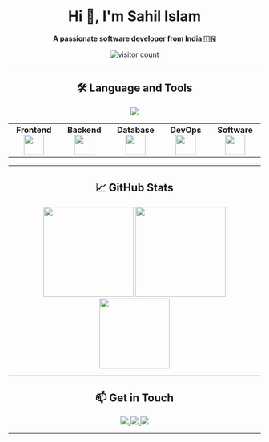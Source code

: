 <!-- GitHub Profile README for kenpachi11zx -->

<h1 align="center">Hi 👋, I'm Sahil Islam</h1>
<p align="center"><b>A passionate software developer from India 🇮🇳</b></p>

<p align="center">
  <img src="https://komarev.com/ghpvc/?username=kenpachi11zx&style=flat-square&color=0abde3" alt="visitor count"/>
</p>

---

<h2 align="center">🛠️ Language and Tools</h2>

<p align="center">
  <img src="https://skillicons.dev/icons?i=js,ts,react,nodejs,express,mongodb,python,html,css,docker,git,github,figma,vscode" />
</p>

<table align="center">
<tr>
<td align="center" width="150">
  <b>Frontend</b><br/>
  <img src="https://skillicons.dev/icons?i=html,css,js,react" height="40"/>
</td>
<td align="center" width="150">
  <b>Backend</b><br/>
  <img src="https://skillicons.dev/icons?i=nodejs,express" height="40"/>
</td>
<td align="center" width="150">
  <b>Database</b><br/>
  <img src="https://skillicons.dev/icons?i=mongodb,mysql" height="40"/>
</td>
<td align="center" width="150">
  <b>DevOps</b><br/>
  <img src="https://skillicons.dev/icons?i=docker,git,github" height="40"/>
</td>
<td align="center" width="150">
  <b>Software</b><br/>
  <img src="https://skillicons.dev/icons?i=vscode,figma" height="40"/>
</td>
</tr>
</table>

---

<h2 align="center">📈 GitHub Stats</h2>

<div align="center">
  <img src="https://github-readme-stats.vercel.app/api?username=kenpachi11zx&show_icons=true&theme=tokyonight&hide_border=true" height="180"/>
  <img src="https://github-readme-streak-stats.herokuapp.com/?user=kenpachi11zx&theme=tokyonight&hide_border=true" height="180"/>
</div>

<div align="center">
  <img src="https://github-readme-stats.vercel.app/api/top-langs/?username=kenpachi11zx&layout=compact&theme=tokyonight&hide_border=true" height="140"/>
</div>

---

<h2 align="center">📫 Get in Touch</h2>

<p align="center">
  <a href="https://www.linkedin.com/in/sahil-islam-b1955825a/" target="_blank">
    <img src="https://img.shields.io/badge/LinkedIn-0077B5?style=for-the-badge&logo=linkedin&logoColor=white"/>
  </a>
  <a href="https://www.instagram.com/" target="_blank">
    <img src="https://img.shields.io/badge/Instagram-E4405F?style=for-the-badge&logo=instagram&logoColor=white"/>
  </a>
  <a href="mailto:opnayan029@gmail.com">
    <img src="https://img.shields.io/badge/Gmail-D14836?style=for-the-badge&logo=gmail&logoColor=white"/>
  </a>
</p>

---

